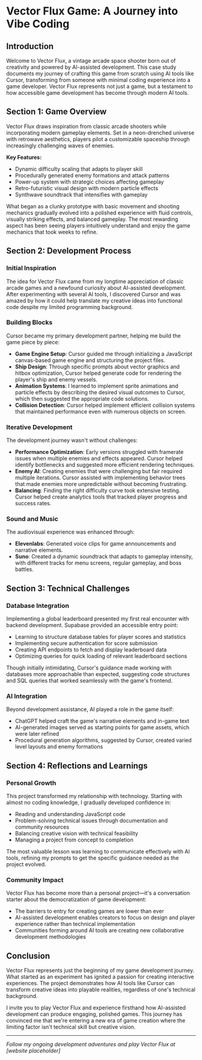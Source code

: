 # Vector Flux Game: A Journey into Vibe Coding

## Introduction
Welcome to Vector Flux, a vintage arcade space shooter born out of creativity and powered by AI-assisted development. This case study documents my journey of crafting this game from scratch using AI tools like Cursor, transforming from someone with minimal coding experience into a game developer. Vector Flux represents not just a game, but a testament to how accessible game development has become through modern AI tools.

## Section 1: Game Overview

Vector Flux draws inspiration from classic arcade shooters while incorporating modern gameplay elements. Set in a neon-drenched universe with retrowave aesthetics, players pilot a customizable spaceship through increasingly challenging waves of enemies.

**Key Features:**
- Dynamic difficulty scaling that adapts to player skill
- Procedurally generated enemy formations and attack patterns
- Power-up system with strategic choices affecting gameplay
- Retro-futuristic visual design with modern particle effects
- Synthwave soundtrack that intensifies with gameplay

What began as a clunky prototype with basic movement and shooting mechanics gradually evolved into a polished experience with fluid controls, visually striking effects, and balanced gameplay. The most rewarding aspect has been seeing players intuitively understand and enjoy the game mechanics that took weeks to refine.

## Section 2: Development Process

### Initial Inspiration
The idea for Vector Flux came from my longtime appreciation of classic arcade games and a newfound curiosity about AI-assisted development. After experimenting with several AI tools, I discovered Cursor and was amazed by how it could help translate my creative ideas into functional code despite my limited programming background.

### Building Blocks
Cursor became my primary development partner, helping me build the game piece by piece:

- **Game Engine Setup**: Cursor guided me through initializing a JavaScript canvas-based game engine and structuring the project files.
- **Ship Design**: Through specific prompts about vector graphics and hitbox optimization, Cursor helped generate code for rendering the player's ship and enemy vessels.
- **Animation Systems**: I learned to implement sprite animations and particle effects by describing the desired visual outcomes to Cursor, which then suggested the appropriate code solutions.
- **Collision Detection**: Cursor helped implement efficient collision systems that maintained performance even with numerous objects on screen.

### Iterative Development
The development journey wasn't without challenges:

- **Performance Optimization**: Early versions struggled with framerate issues when multiple enemies and effects appeared. Cursor helped identify bottlenecks and suggested more efficient rendering techniques.
- **Enemy AI**: Creating enemies that were challenging but fair required multiple iterations. Cursor assisted with implementing behavior trees that made enemies more unpredictable without becoming frustrating.
- **Balancing**: Finding the right difficulty curve took extensive testing. Cursor helped create analytics tools that tracked player progress and success rates.

### Sound and Music
The audiovisual experience was enhanced through:

- **Elevenlabs**: Generated voice clips for game announcements and narrative elements.
- **Suno**: Created a dynamic soundtrack that adapts to gameplay intensity, with different tracks for menu screens, regular gameplay, and boss battles.

## Section 3: Technical Challenges

### Database Integration
Implementing a global leaderboard presented my first real encounter with backend development. Supabase provided an accessible entry point:

- Learning to structure database tables for player scores and statistics
- Implementing secure authentication for score submission
- Creating API endpoints to fetch and display leaderboard data
- Optimizing queries for quick loading of relevant leaderboard sections

Though initially intimidating, Cursor's guidance made working with databases more approachable than expected, suggesting code structures and SQL queries that worked seamlessly with the game's frontend.

### AI Integration
Beyond development assistance, AI played a role in the game itself:

- ChatGPT helped craft the game's narrative elements and in-game text
- AI-generated images served as starting points for game assets, which were later refined
- Procedural generation algorithms, suggested by Cursor, created varied level layouts and enemy formations

## Section 4: Reflections and Learnings

### Personal Growth
This project transformed my relationship with technology. Starting with almost no coding knowledge, I gradually developed confidence in:

- Reading and understanding JavaScript code
- Problem-solving technical issues through documentation and community resources
- Balancing creative vision with technical feasibility
- Managing a project from concept to completion

The most valuable lesson was learning to communicate effectively with AI tools, refining my prompts to get the specific guidance needed as the project evolved.

### Community Impact
Vector Flux has become more than a personal project—it's a conversation starter about the democratization of game development:

- The barriers to entry for creating games are lower than ever
- AI-assisted development enables creators to focus on design and player experience rather than technical implementation
- Communities forming around AI tools are creating new collaborative development methodologies

## Conclusion

Vector Flux represents just the beginning of my game development journey. What started as an experiment has ignited a passion for creating interactive experiences. The project demonstrates how AI tools like Cursor can transform creative ideas into playable realities, regardless of one's technical background.

I invite you to play Vector Flux and experience firsthand how AI-assisted development can produce engaging, polished games. This journey has convinced me that we're entering a new era of game creation where the limiting factor isn't technical skill but creative vision.

---

*Follow my ongoing development adventures and play Vector Flux at [website placeholder]* 